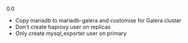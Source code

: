 0.0

* Copy mariadb to mariadb-galera and customise for Galera cluster
* Don't create haproxy user on replicas
* Only create mysql_exporter user on primary
